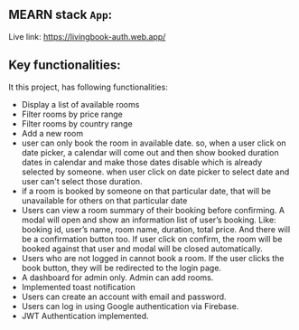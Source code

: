 ## MEARN stack `App`:

Live link: https://livingbook-auth.web.app/

## Key functionalities:

It this project, has following functionalities:

- Display a list of available rooms
- Filter rooms by price range
- Filter rooms by country range
- Add a new room
- user can only book the room in available date. so, when a user click on date picker, a calendar will come out and then show booked duration dates in calendar and make those dates disable which is already selected by someone. when user click on date picker to select date and user can't select those duration.
- if a room is booked by someone on that particular date, that will be unavailable for others on that particular date
- Users can view a room summary of their booking before confirming. A modal will open and show an information list of user’s booking. Like: booking id, user’s name, room name, duration, total price. And there will be a confirmation button too. If user click on confirm, the room will be booked against that user and modal will be closed automatically.
- Users who are not logged in cannot book a room. If the user clicks the book button, they will be redirected to the login page.
- A dashboard for admin only. Admin can add rooms.
- Implemented toast notification
- Users can create an account with email and password.
- Users can log in using Google authentication via Firebase.
- JWT Authentication implemented.

